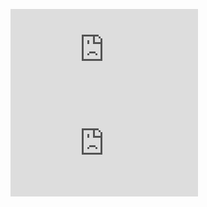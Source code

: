 ![size](https://img.shields.io/github/size/elliottomlinson/elliot.tk/index.html)
![license](https://img.shields.io/github/license/elliottomlinson/elliot.tk)

